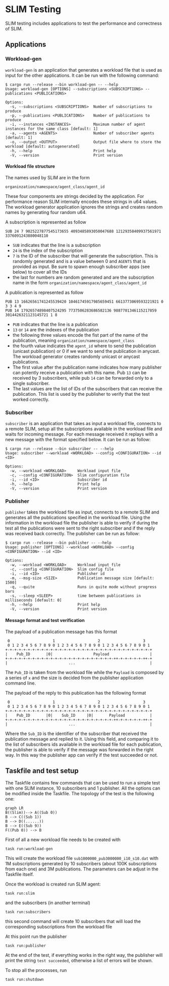 # SLIM Testing

SLIM testing includes applications to test the performance and correctness of SLIM.

## Applications
### Workload-gen
```workload-gen``` is an application that generates a workload file that is used as input for the other applications. It can be run with the following command:
```
$ cargo run --release --bin workload-gen -- --help
Usage: workload-gen [OPTIONS] --subscriptions <SUBSCRIPTIONS> --publications <PUBLICATIONS>

Options:
  -s, --subscriptions <SUBSCRIPTIONS>  Number of subscriptions to produce
  -p, --publications <PUBLICATIONS>    Number of publications to produce
  -i, --instances <INSTANCES>          Maximum number of agent instances for the same class [default: 1]
  -a, --agents <AGENTS>                Number of subscriber agents [default: 1]
  -o, --output <OUTPUT>                Output file where to store the workload [default: autogenerated]
  -h, --help                           Print help
  -V, --version                        Print version
```

#### Workload file structure
The names used by SLIM are in the form
```
organinzation/namespace/agent_class/agent_id
```
These four components are strings decided by the application. For performance reason SLIM internally encodes these strings in u64 values. The workload generator application ignores the strings and creates random names by generating four random u64.

A subscription is represented as follow
```
SUB 24 7 9025227877545173655 4093485893050047688 12129358409937561971 3376091243880048110
```
- ```SUB``` indicates that the line is a subscription
- ```24``` is the index of the subscription
- ```7``` is the ID of the subscriber that will generate the subscription. This is randomly generated and is a value between 0 and ```AGENTS``` that is provided as input. Be sure to spawn enough subscriber apps (see below) to cover all the IDs
- the last for numbers are random generated and are the subscription name in the form ```organization/namespace/agent_class/agent_id```

A publication is represented as follow
```
PUB 13 16626561741245539420 10461745917985659451 6613773069593221921 0 3 3 4 9
PUB 14 17926574898407524295 7737506283686582136 9887701346115217859 3014426321123145721 1 8
```
- ```PUB``` indicates that the line is a publication
- ```13``` or ```14``` are the indexes of the publication
- the following three values encode the fist part of the name of the publication, meaning ```organization/namespace/agent_class```
- the fourth value indicates the ```agent_id``` where to send the publication (unicast publication) or 0 if we want to send the publication in anycast. The workload generator creates randomly unicast or anycast publications.
- The first value after the publication name indicates how many publisher can potently receive a publication with this name. Pub ```13``` can be received by 3 subscribers, while pub ```14``` can be forwarded only to a single subscriber.
- The last values are the list of IDs of the subscribers that can receive the publication. This list is used by the publisher to verify that the test worked correctly.

### Subscriber
```subscriber``` is an application that takes as input a workload file, connects to a remote SLIM, setup all the subscriptions available in the workload file and waits for incoming message. For each message received it replays with a new message with the format specified below. It can be run as follow:
```
$ cargo run --release --bin subscriber -- --help
Usage: subscriber --workload <WORKLOAD> --config <CONFIGURATION> --id <ID>

Options:
  -w, --workload <WORKLOAD>     Workload input file
  -c, --config <CONFIGURATION>  Slim configuration file
  -i, --id <ID>                 Subscriber id
  -h, --help                    Print help
  -V, --version                 Print version
```

### Publisher
```publisher``` takes the workload file as input, connects to a remote SLIM and generates all the publications specified in the workload file. Using the information in the workload file the publisher is able to verify if during the test all the publications were sent to the right subscriber and if the reply was received back correctly. The publisher can be run as follow:
```
$ cargo run --release --bin publisher -- --help
Usage: publisher [OPTIONS] --workload <WORKLOAD> --config <CONFIGURATION> --id <ID>

Options:
  -w, --workload <WORKLOAD>     Workload input file
  -c, --config <CONFIGURATION>  Slim config file
  -i, --id <ID>                 Publisher id
  -m, --msg-size <SIZE>         Publication message size [default: 1500]
  -q, --quite                   Runs in quite mode without progress bars
  -s, --sleep <SLEEP>           time between publications in milliseconds [default: 0]
  -h, --help                    Print help
  -V, --version                 Print version
```

#### Message format and test verification
The payload of a publication message has this format
```
 0                   1                   2                   3
 0 1 2 3 4 5 6 7 8 9 0 1 2 3 4 5 6 7 8 9 0 1 2 3 4 5 6 7 8 9 0 1
+-+-+-+-+-+-+-+-+-+-+-+-+-+-+-+-+-+-+-+-+-+-+-+-+-+-+-+-+-+-+-+-+
|    Pub_ID       |0|                  Payload                  |
+-+-+-+-+-+-+-+-+-+-+-+-+-+-+-+-+-+-+-+-+-+-+-+-++-+-+-+-+-+-++-+
|                           ...                                 |
```

The ```Pub_ID``` is taken from the workload file while the ```Payload``` is composed by a series of ```x``` and the size is decided from the publisher application command line.

The payload of the reply to this publication has the following format
```
 0                   1                   2                   3
 0 1 2 3 4 5 6 7 8 9 0 1 2 3 4 5 6 7 8 9 0 1 2 3 4 5 6 7 8 9 0 1
+-+-+-+-+-+-+-+-+-+-+-+-+-+-+-+-+-+-+-+-+-+-+-+-+-+-+-+-+-+-+-+-+
|    Pub_ID       |0|    Sub_ID     |0|       Payload           |
+-+-+-+-+-+-+-+-+-+-+-+-+-+-+-+-+-+-+-+-+-+-+-+-++-+-+-+-+-+-++-+
|                           ...                                 |
```
Where the ```Sub_ID``` is the identifier of the subscriber that received the publication message and replied to it. Using this field, and comparing it to the list of subscribers ids available in the workload file for each publication, the  publisher is able to verify if the message was forwarded in the right way. In this way the publisher app can verify if the test succeeded or not.


## Taskfile and test setup
The Taskfile contains few commands that can be used to run a simple test with one SLIM instance, 10 subscribers and 1 publisher. All the options can be modified inside the Taskfile. The topology of the test is the following one:
```mermaid
graph LR
B((Slim))--> A((Sub 0))
B --> C((Sub 1))
B --> D((......))
B --> E((Sub 9))
F((Pub 0)) --> B
```

First of all a new workload file needs to be created with 
```
task run:workload-gen
```
This will create the workload file ```sub1000000_pub3000000_i10_s10.dat``` with 1M subscriptions generated by 10 subscribers (about 100K subscriptions from each one) and 3M publications. The parameters can be adjust in the Taskfile itself.

Once the workload is created run SLIM agent:
```
task run:slim
```
and the subscribers (in another terminal)
```
task run:subscribers
```
this second command will create 10 subscribers that will load the corresponding subscriptions from the workload file

At this point run the publisher
```
task run:publisher
```
At the end of the test, if everything works in the right way, the publisher will print the string ```test succeeded```, otherwise a list of errors will be shown.

To stop all the processes, run 
```
task run:shutdown
```